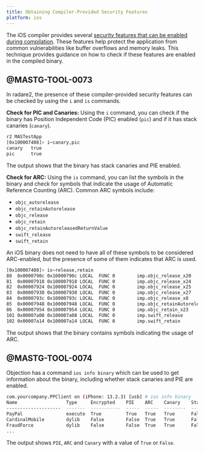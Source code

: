 ```yaml
---
title: Obtaining Compiler-Provided Security Features
platform: ios
---
```


The iOS compiler provides several [security features that can be enabled during compilation](../../Document/0x06i-Testing-Code-Quality-and-Build-Settings.md/#binary-protection-mechanisms). These features help protect the application from common vulnerabilities like buffer overflows and memory leaks. This technique provides guidance on how to check if these features are enabled in the compiled binary.

## @MASTG-TOOL-0073

In radare2, the presence of these compiler-provided security features can be checked by using the `i` and `is` commands.

**Check for PIC and Canaries:** Using the `i` command, you can check if the binary has Position Independent Code (PIC) enabled (`pic`) and if it has stack canaries (`canary`).

```sh
r2 MASTestApp
[0x100007408]> i~canary,pic
canary   true
pic      true
```

The output shows that the binary has stack canaries and PIE enabled.

**Check for ARC:** Using the `is` command, you can list the symbols in the binary and check for symbols that indicate the usage of Automatic Reference Counting (ARC). Common ARC symbols include:

- `objc_autorelease`
- `objc_retainAutorelease`
- `objc_release`
- `objc_retain`
- `objc_retainAutoreleasedReturnValue`
- `swift_release`
- `swift_retain`

An iOS binary does not need to have all of these symbols to be considered ARC-enabled, but the presence of some of them indicates that ARC is used.

```sh
[0x100007408]> is~release,retain
80  0x0000790c 0x10000790c LOCAL  FUNC 0        imp.objc_release_x20
81  0x00007918 0x100007918 LOCAL  FUNC 0        imp.objc_release_x24
82  0x00007924 0x100007924 LOCAL  FUNC 0        imp.objc_release_x25
83  0x00007930 0x100007930 LOCAL  FUNC 0        imp.objc_release_x27
84  0x0000793c 0x10000793c LOCAL  FUNC 0        imp.objc_release_x8
85  0x00007948 0x100007948 LOCAL  FUNC 0        imp.objc_retainAutoreleasedReturnValue
86  0x00007954 0x100007954 LOCAL  FUNC 0        imp.objc_retain_x23
101 0x00007a08 0x100007a08 LOCAL  FUNC 0        imp.swift_release
102 0x00007a14 0x100007a14 LOCAL  FUNC 0        imp.swift_retain
```

The output shows that the binary contains symbols indicating the usage of ARC.

## @MASTG-TOOL-0074

Objection has a command `ios info binary` which can be used to get information about the binary, including whether stack canaries and PIE are enabled.

```sh
com.yourcompany.PPClient on (iPhone: 13.2.3) [usb] # ios info binary
Name                  Type     Encrypted    PIE    ARC    Canary    Stack Exec    RootSafe
--------------------  -------  -----------  -----  -----  --------  ------------  ----------
PayPal                execute  True         True   True   True      False         False
CardinalMobile        dylib    False        False  True   True      False         False
FraudForce            dylib    False        False  True   True      False         False
...
```

The output shows `PIE`, `ARC` and `Canary` with a value of `True` or `False`.
